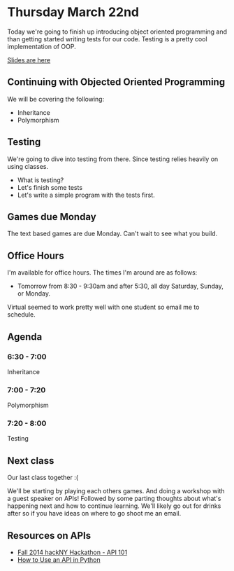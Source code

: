 # Thursday March 22nd
Today we're going to finish up introducing object oriented programming and than getting started writing tests for our code. Testing is a pretty cool implementation of OOP.

[Slides are here](http://jessicagarson.com/NYU-Intro-to-Python-March-22/#/)

## Continuing with Objected Oriented Programming
We will be covering the following:
- Inheritance
- Polymorphism

## Testing
We're going to dive into testing from there. Since testing relies heavily on using classes.
- What is testing?
- Let's finish some tests
- Let's write a simple program with the tests first.

## Games due Monday
The text based games are due Monday. Can't wait to see what you build.

## Office Hours
I'm available for office hours. The times I'm around are as follows:
- Tomorrow from 8:30 - 9:30am and after 5:30, all day Saturday, Sunday, or Monday.

Virtual seemed to work pretty well with one student so email me to schedule.

## Agenda
### 6:30 - 7:00
Inheritance
### 7:00 - 7:20
Polymorphism
### 7:20 - 8:00
Testing

## Next class
Our last class together :(

We'll be starting by playing each others games. And doing a workshop with a guest speaker on APIs! Followed by some parting thoughts about what's happening next and how to continue learning. We'll likely go out for drinks after so if you have ideas on where to go shoot me an email.

## Resources on APIs
- [Fall 2014 hackNY Hackathon - API 101](https://www.youtube.com/watch?v=QkWW999zfeE)
- [How to Use an API in Python](https://www.codecademy.com/courses/python-intermediate-en-6zbLp/0/1)
